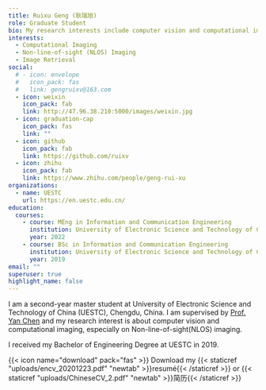 ```yaml
---
title: Ruixu Geng (耿瑞旭)
role: Graduate Student
bio: My research interests include computer vision and computational imaging, especially Non-line-of-sight (NLOS) imaging.
interests:
  - Computational Imaging
  - Non-line-of-sight (NLOS) Imaging
  - Image Retrieval
social:
  # - icon: envelope
  #   icon_pack: fas
  #   link: gengruixv@163.com
  - icon: weixin
    icon_pack: fab
    link: http://47.96.38.210:5000/images/weixin.jpg
  - icon: graduation-cap
    icon_pack: fas
    link: ""
  - icon: github
    icon_pack: fab
    link: https://github.com/ruixv
  - icon: zhihu
    icon_pack: fab
    link: https://www.zhihu.com/people/geng-rui-xu
organizations:
  - name: UESTC
    url: https://en.uestc.edu.cn/
education:
  courses:
    - course: MEng in Information and Communication Engineering
      institution: University of Electronic Science and Technology of China
      year: 2022  
    - course: BSc in Information and Communication Engineering
      institution: University of Electronic Science and Technology of China
      year: 2019
email: ""
superuser: true
highlight_name: false
---
```

I am a second-year master student at University of Electronic Science and Technology of China (UESTC), Chengdu, China. I am supervised by [Prof. Yan Chen](http://staff.ustc.edu.cn/~eecyan/) and my research interest is about computer vision and computational imaging, especially on Non-line-of-sight(NLOS) imaging.

I received my Bachelor of Engineering Degree at UESTC in 2019.



{{< icon name="download" pack="fas" >}} Download my {{< staticref "uploads/encv_20201223.pdf" "newtab" >}}resumé{{< /staticref >}} or {{< staticref "uploads/ChineseCV_2.pdf" "newtab" >}}简历{{< /staticref >}}
